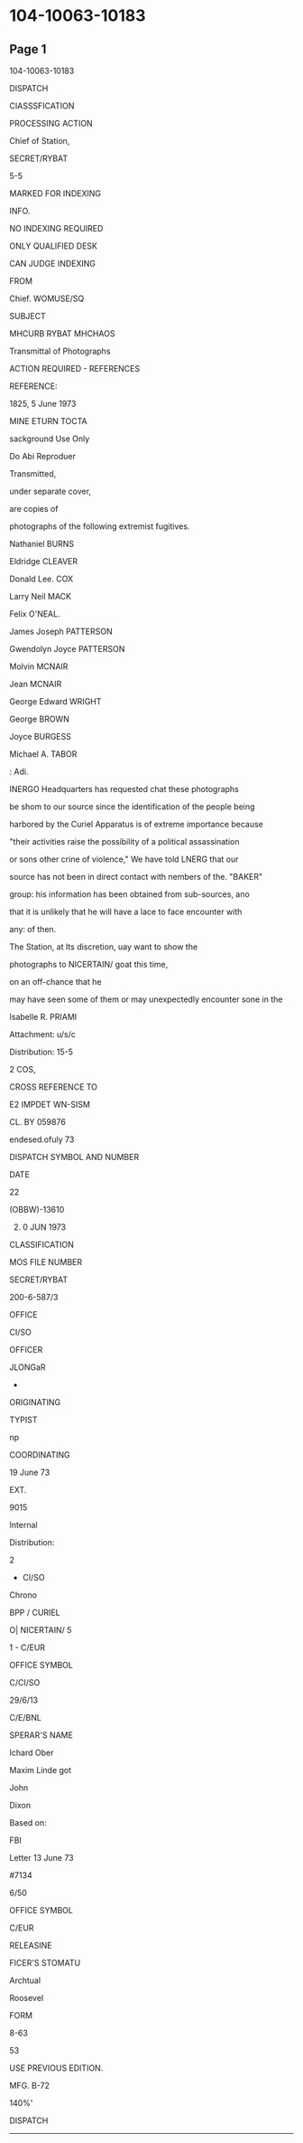 # 104-10063-10183

## Page 1

104-10063-10183

DISPATCH

CIASSSFICATION

PROCESSING ACTION

Chief of Station,

SECRET/RYBAT

5-5

MARKED FOR INDEXING

INFO.

NO INDEXING REQUIRED

ONLY QUALIFIED DESK

CAN JUDGE INDEXING

FROM

Chief. WOMUSE/SQ

SUBJECT

MHCURB RYBAT MHCHAOS

Transmittal of Photographs

ACTION REQUIRED - REFERENCES

REFERENCE:

1825, 5 June 1973

MINE ETURN TOCTA

sackground Use Only

Do Abi Reproduer

Transmitted,

under separate cover,

are copies of

photographs of the following extremist fugitives.

Nathaniel BURNS

Eldridge CLEAVER

Donald Lee. COX

Larry Neil MACK

Felix O'NEAL.

James Joseph PATTERSON

Gwendolyn Joyce PATTERSON

Molvin MCNAIR

Jean MCNAIR

George Edward WRIGHT

George BROWN

Joyce BURGESS

Michael A. TABOR

: Adi.

INERGO Headquarters has requested chat these photographs

be shom to our source since the identification of the people being

harbored by the Curiel Apparatus is of extreme importance because

"their activities raise the possibility of a political assassination

or sons other crine of violence," We have told LNERG that our

source has not been in direct contact with nembers of the. "BAKER"

group: his information has been obtained from sub-sources, ano

that it is unlikely that he will have a lace to face encounter with

any: of then.

The Station, at Its discretion, uay want to show the

photographs to NICERTAIN/ goat this time,

on an off-chance that he

may have seen some of them or may unexpectedly encounter sone in the

Isabelle R. PRIAMI

Attachment: u/s/c

Distribution: 15-5

2 COS,

CROSS REFERENCE TO

E2 IMPDET WN-SISM

CL. BY 059876

endesed.ofuly 73

DISPATCH SYMBOL AND NUMBER

DATE

22

(OBBW)-13610

2. 0 JUN 1973

CLASSIFICATION

MOS FILE NUMBER

SECRET/RYBAT

200-6-587/3

OFFICE

CI/SO

OFFICER

JLONGaR

-

ORIGINATING

TYPIST

np

COORDINATING

19 June 73

EXT.

9015

Internal

Distribution:

2

- CI/SO

Chrono

BPP / CURIEL

O| NICERTAIN/ 5

1 - C/EUR

OFFICE SYMBOL

C/CI/SO

29/6/13

C/E/BNL

SPERAR'S NAME

Ichard Ober

Maxim Linde got

John

Dixon

Based on:

FBI

Letter 13 June 73

#7134

6/50

OFFICE SYMBOL

C/EUR

RELEASINE

FICER'S STOMATU

Archtual

Roosevel

FORM

8-63

53

USE PREVIOUS EDITION.

MFG. B-72

140%'

DISPATCH

---


